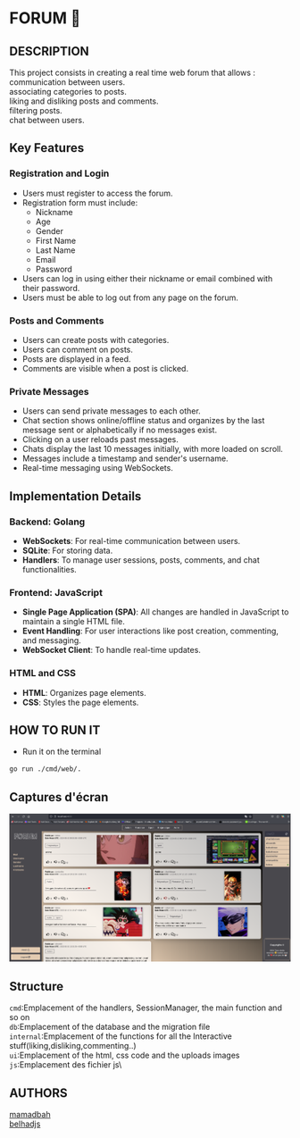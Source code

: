 # FORUM &#x1F4AC;

## DESCRIPTION

This project consists in creating a real time web forum that allows :\
    communication between users.\
    associating categories to posts.\
    liking and disliking posts and comments.\
    filtering posts.\
    chat between users.

## Key Features

### Registration and Login
- Users must register to access the forum.
- Registration form must include:
  - Nickname
  - Age
  - Gender
  - First Name
  - Last Name
  - Email
  - Password
- Users can log in using either their nickname or email combined with their password.
- Users must be able to log out from any page on the forum.

### Posts and Comments
- Users can create posts with categories.
- Users can comment on posts.
- Posts are displayed in a feed.
- Comments are visible when a post is clicked.

### Private Messages
- Users can send private messages to each other.
- Chat section shows online/offline status and organizes by the last message sent or alphabetically if no messages exist.
- Clicking on a user reloads past messages.
- Chats display the last 10 messages initially, with more loaded on scroll.
- Messages include a timestamp and sender's username.
- Real-time messaging using WebSockets.

## Implementation Details

### Backend: Golang
- **WebSockets**: For real-time communication between users.
- **SQLite**: For storing data.
- **Handlers**: To manage user sessions, posts, comments, and chat functionalities.

### Frontend: JavaScript
- **Single Page Application (SPA)**: All changes are handled in JavaScript to maintain a single HTML file.
- **Event Handling**: For user interactions like post creation, commenting, and messaging.
- **WebSocket Client**: To handle real-time updates.

### HTML and CSS
- **HTML**: Organizes page elements.
- **CSS**: Styles the page elements.



## HOW TO RUN IT   
* Run it on the terminal
```bash
go run ./cmd/web/.
```

## Captures d'écran
![Screenshot 1](ui/static/img/sreen.png)

## Structure

`cmd`:Emplacement of the handlers, SessionManager, the main function and so on\
`db`:Emplacement of the database and the migration file\
`internal`:Emplacement of the functions for all the Interactive stuff(liking,disliking,commenting..)\
`ui`:Emplacement of the html, css code and the uploads images\
`js`:Emplacement des fichier js\


## AUTHORS
[mamadbah](https://learn.zone01dakar.sn/git/mamadbah)\
[belhadjs](https://learn.zone01dakar.sn/git/belhadjs)